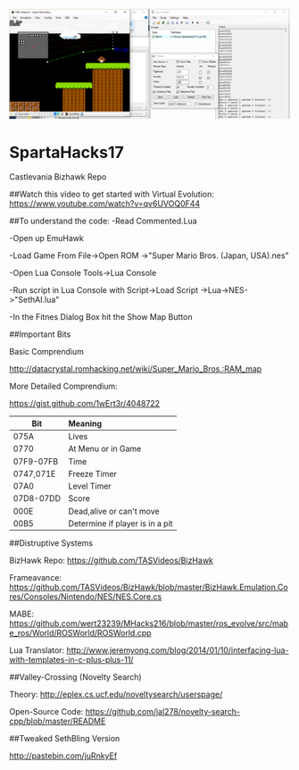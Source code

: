
![FitnessFunctionTeam.png](FitnessFunctionTeam.png?raw=true "Optional Title")

# SpartaHacks17
Castlevania Bizhawk Repo


##Watch this video to get started with Virtual Evolution:
https://www.youtube.com/watch?v=qv6UVOQ0F44

##To understand the code:
-Read Commented.Lua

-Open up EmuHawk

-Load Game From File->Open ROM         ->"Super Mario Bros. (Japan, USA).nes"

-Open Lua Console Tools->Lua Console

-Run script in Lua Console with Script->Load Script   ->Lua->NES->"SethAI.lua"

-In the Fitnes Dialog Box hit the Show Map Button


##Important Bits

Basic Comprendium

http://datacrystal.romhacking.net/wiki/Super_Mario_Bros.:RAM_map

More Detailed Comprendium:

https://gist.github.com/1wErt3r/4048722

| Bit           | Meaning          | 
| ------------- |:-----------------| 
| 075A          |Lives             |
| 0770          |At Menu or in Game|
|07F9-07FB      |Time              | 
|0747,071E      |Freeze Timer      |  
|07A0           |Level Timer       |
|07D8-07DD      |Score             |
|000E           |Dead,alive or can't move        |
|00B5           |Determine if player is in a pit|
##Distruptive Systems

BizHawk Repo:
https://github.com/TASVideos/BizHawk

Frameavance:
https://github.com/TASVideos/BizHawk/blob/master/BizHawk.Emulation.Cores/Consoles/Nintendo/NES/NES.Core.cs

MABE:
https://github.com/wert23239/MHacks216/blob/master/ros_evolve/src/mabe_ros/World/ROSWorld/ROSWorld.cpp

Lua Translator:
http://www.jeremyong.com/blog/2014/01/10/interfacing-lua-with-templates-in-c-plus-plus-11/

##Valley-Crossing (Novelty Search)

Theory:
http://eplex.cs.ucf.edu/noveltysearch/userspage/

Open-Source Code:
https://github.com/jal278/novelty-search-cpp/blob/master/README


##Tweaked SethBling Version

http://pastebin.com/juRnkyEf
